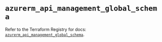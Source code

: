 # `azurerm_api_management_global_schema`

Refer to the Terraform Registry for docs: [`azurerm_api_management_global_schema`](https://registry.terraform.io/providers/hashicorp/azurerm/4.12.0/docs/resources/api_management_global_schema).
